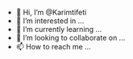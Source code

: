 - 👋 Hi, I’m @Karimtifeti
- 👀 I’m interested in ...
- 🌱 I’m currently learning ...
- 💞️ I’m looking to collaborate on ...
- 📫 How to reach me ...

<!---
Karimtifeti/Karimtifeti is a ✨ special ✨ repository because its `README.md` (this file) appears on your GitHub profile.
You can click the Preview link to take a look at your changes.
--->
